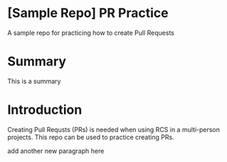 # [Sample Repo] PR Practice
A sample repo for practicing how to create Pull Requests

# Summary
This is a summary

# Introduction
Creating Pull Requsts (PRs) is needed when using RCS in a multi-person projects. This repo can be used to practice creating PRs.

add another new paragraph here

